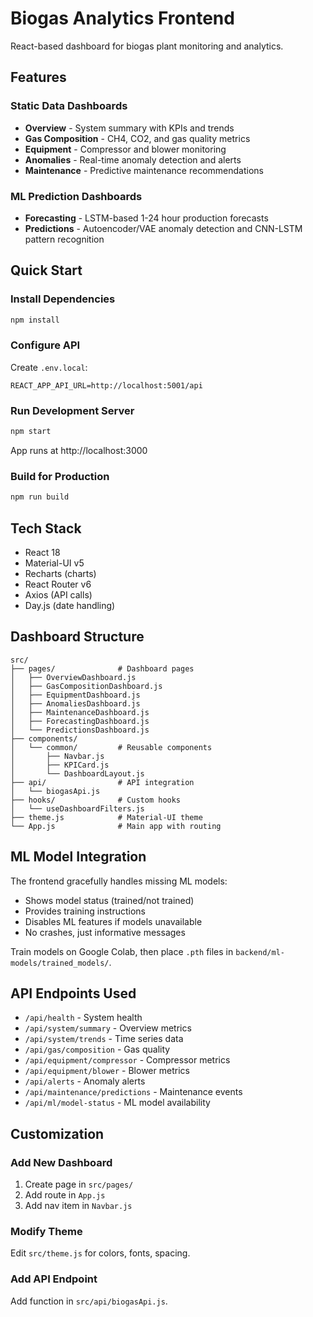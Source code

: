 # Biogas Analytics Frontend

React-based dashboard for biogas plant monitoring and analytics.

## Features

### Static Data Dashboards
- **Overview** - System summary with KPIs and trends
- **Gas Composition** - CH4, CO2, and gas quality metrics
- **Equipment** - Compressor and blower monitoring
- **Anomalies** - Real-time anomaly detection and alerts
- **Maintenance** - Predictive maintenance recommendations

### ML Prediction Dashboards
- **Forecasting** - LSTM-based 1-24 hour production forecasts
- **Predictions** - Autoencoder/VAE anomaly detection and CNN-LSTM pattern recognition

## Quick Start

### Install Dependencies
```bash
npm install
```

### Configure API
Create `.env.local`:
```
REACT_APP_API_URL=http://localhost:5001/api
```

### Run Development Server
```bash
npm start
```

App runs at http://localhost:3000

### Build for Production
```bash
npm run build
```

## Tech Stack

- React 18
- Material-UI v5
- Recharts (charts)
- React Router v6
- Axios (API calls)
- Day.js (date handling)

## Dashboard Structure

```
src/
├── pages/              # Dashboard pages
│   ├── OverviewDashboard.js
│   ├── GasCompositionDashboard.js
│   ├── EquipmentDashboard.js
│   ├── AnomaliesDashboard.js
│   ├── MaintenanceDashboard.js
│   ├── ForecastingDashboard.js
│   └── PredictionsDashboard.js
├── components/
│   └── common/         # Reusable components
│       ├── Navbar.js
│       ├── KPICard.js
│       └── DashboardLayout.js
├── api/                # API integration
│   └── biogasApi.js
├── hooks/              # Custom hooks
│   └── useDashboardFilters.js
├── theme.js            # Material-UI theme
└── App.js              # Main app with routing
```

## ML Model Integration

The frontend gracefully handles missing ML models:
- Shows model status (trained/not trained)
- Provides training instructions
- Disables ML features if models unavailable
- No crashes, just informative messages

Train models on Google Colab, then place `.pth` files in `backend/ml-models/trained_models/`.

## API Endpoints Used

- `/api/health` - System health
- `/api/system/summary` - Overview metrics
- `/api/system/trends` - Time series data
- `/api/gas/composition` - Gas quality
- `/api/equipment/compressor` - Compressor metrics
- `/api/equipment/blower` - Blower metrics
- `/api/alerts` - Anomaly alerts
- `/api/maintenance/predictions` - Maintenance events
- `/api/ml/model-status` - ML model availability

## Customization

### Add New Dashboard
1. Create page in `src/pages/`
2. Add route in `App.js`
3. Add nav item in `Navbar.js`

### Modify Theme
Edit `src/theme.js` for colors, fonts, spacing.

### Add API Endpoint
Add function in `src/api/biogasApi.js`.
